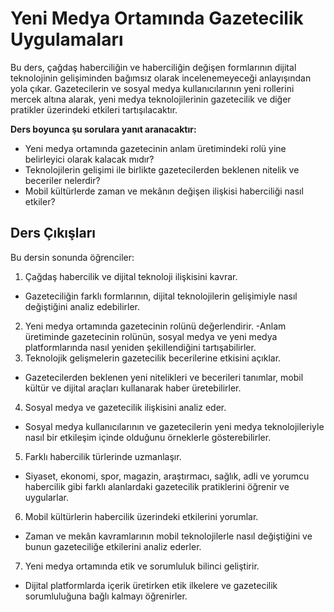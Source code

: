 # Yeni Medya Ortamında Gazetecilik Uygulamaları
Bu ders, çağdaş haberciliğin ve haberciliğin değişen formlarının dijital teknolojinin gelişiminden bağımsız olarak incelenemeyeceği anlayışından yola çıkar. Gazetecilerin ve sosyal medya kullanıcılarının yeni rollerini mercek altına alarak, yeni medya teknolojilerinin gazetecilik ve diğer pratikler üzerindeki etkileri tartışılacaktır.

**Ders boyunca şu sorulara yanıt aranacaktır:**
- Yeni medya ortamında gazetecinin anlam üretimindeki rolü yine belirleyici olarak kalacak mıdır?
- Teknolojilerin gelişimi ile birlikte gazetecilerden beklenen nitelik ve beceriler nelerdir?
- Mobil kültürlerde zaman ve mekânın değişen ilişkisi haberciliği nasıl etkiler?


## Ders Çıkışları
Bu dersin sonunda öğrenciler:

1. Çağdaş habercilik ve dijital teknoloji ilişkisini kavrar.
- Gazeteciliğin farklı formlarının, dijital teknolojilerin gelişimiyle nasıl değiştiğini analiz edebilirler.
2. Yeni medya ortamında gazetecinin rolünü değerlendirir.
-Anlam üretiminde gazetecinin rolünün, sosyal medya ve yeni medya platformlarında nasıl yeniden şekillendiğini tartışabilirler.
3. Teknolojik gelişmelerin gazetecilik becerilerine etkisini açıklar.
- Gazetecilerden beklenen yeni nitelikleri ve becerileri tanımlar, mobil kültür ve dijital araçları kullanarak haber üretebilirler.
4. Sosyal medya ve gazetecilik ilişkisini analiz eder.
- Sosyal medya kullanıcılarının ve gazetecilerin yeni medya teknolojileriyle nasıl bir etkileşim içinde olduğunu örneklerle gösterebilirler.
5. Farklı habercilik türlerinde uzmanlaşır.
- Siyaset, ekonomi, spor, magazin, araştırmacı, sağlık, adli ve yorumcu habercilik gibi farklı alanlardaki gazetecilik pratiklerini öğrenir ve uygularlar.
6. Mobil kültürlerin habercilik üzerindeki etkilerini yorumlar.
- Zaman ve mekân kavramlarının mobil teknolojilerle nasıl değiştiğini ve bunun gazeteciliğe etkilerini analiz ederler.
7. Yeni medya ortamında etik ve sorumluluk bilinci geliştirir.
- Dijital platformlarda içerik üretirken etik ilkelere ve gazetecilik sorumluluğuna bağlı kalmayı öğrenirler.